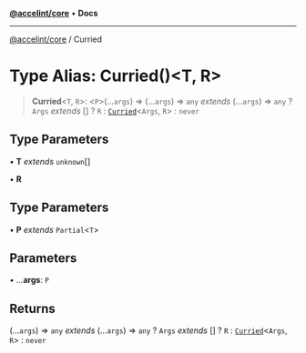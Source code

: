 [**@accelint/core**](../README.md) • **Docs**

***

[@accelint/core](../README.md) / Curried

# Type Alias: Curried()\<T, R\>

> **Curried**\<`T`, `R`\>: \<`P`\>(...`args`) => (...`args`) => `any` *extends* (...`args`) => `any` ? `Args` *extends* [] ? `R` : [`Curried`](Curried.md)\<`Args`, `R`\> : `never`

## Type Parameters

• **T** *extends* `unknown`[]

• **R**

## Type Parameters

• **P** *extends* `Partial`\<`T`\>

## Parameters

• ...**args**: `P`

## Returns

(...`args`) => `any` *extends* (...`args`) => `any` ? `Args` *extends* [] ? `R` : [`Curried`](Curried.md)\<`Args`, `R`\> : `never`
